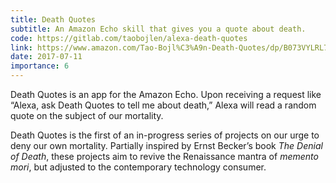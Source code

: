 ```yaml
---
title: Death Quotes
subtitle: An Amazon Echo skill that gives you a quote about death.
code: https://gitlab.com/taobojlen/alexa-death-quotes
link: https://www.amazon.com/Tao-Bojl%C3%A9n-Death-Quotes/dp/B073VYLRL7/
date: 2017-07-11
importance: 6
---
```


Death Quotes is an app for the Amazon Echo. Upon receiving a request like “Alexa, ask Death Quotes to tell me about death,” Alexa will read a random quote on the subject of our mortality.

Death Quotes is the first of an in-progress series of projects on our urge to deny our own mortality. Partially inspired by Ernst Becker’s book <i>The Denial of Death</i>, these projects aim to revive the Renaissance mantra of <i>memento mori</i>, but adjusted to the contemporary technology consumer.